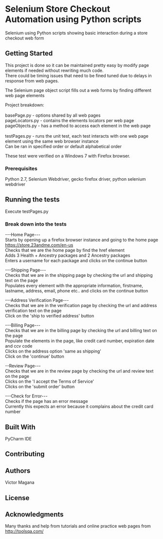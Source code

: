 # Selenium Store Checkout Automation using Python scripts

Selenium using Python scripts showing basic interaction during a store checkout web form

## Getting Started

This project is done so it can be maintained pretty easy by modify page elements if needed without rewriting much code.<br>
There could be timing issues that need to be fined tuned due to delays in response from web pages.

The Selenium page object script fills out a web forms by finding different web page elements<br>

Project breakdown:<br>  
basePage.py - options shared by all web pages<br>
pageLocators.py - contains the elements locators per web page<br>
pageObjects.py - has a method to access each element in the web page<br>  
testPages.py - runs the unit test, each test interacts with one web page element using the same web browser instance<br>
Can be ran in specified order or default alphabetical order<br>

These test were verified on a Windows 7 with Firefox browser.<br>

### Prerequisites

Python 2.7, Selenium Webdriver, gecko firefox driver, python selenium webdriver

## Running the tests

Execute testPages.py

### Break down into the tests
---Home Page---<br>
Starts by opening up a firefox browser instance and going to the home page https://store.23andme.com/en-us<br>
Checks that we are the home page by find the href element<br>
Adds 3 Health + Ancestry packages and 2 Ancestry packages<br>
Enters a username for each package and clicks on the continue button<br>

---Shipping Page---<br>
Checks that we are in the shipping page by checking the url and shipping text on the page<br>
Populates every element with the appropriate information, firstname, lastname, address, email, phone etc.. and clicks on the continue button<br>

---Address Verification Page---<br>
Checks that we are in the verification page by checking the url and address verification text on the page<br>
Click on the 'ship to verified address' button<br>

---Billing Page---<br>
Checks that we are in the billing page by checking the url and billing text on the page<br>
Populate the elements in the page, like credit card number, expiration date and ccv code<br>
Clicks on the address option 'same as shipping'<br>
Click on the 'continue' button<br>

--Review Page---<br>
Checks that we are in the review page by checking the url and review text on the page<br>
Clicks on the 'I accept the Terms of Service'<br>
Clicks on the 'submit order' button<br>

---Check for Error---<br>
Checks if the page has an error message<br>
Currently this expects an error because it complains about the credit card number<br>


## Built With

PyCharm IDE

## Contributing


## Authors

Victor Magana

## License


## Acknowledgments

Many thanks and help from tutorials and online practice web pages from http://toolsqa.com/